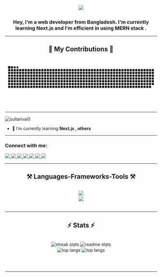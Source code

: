  <h1 align="center">
    <img src="https://readme-typing-svg.herokuapp.com/?font=Righteous&size=35&center=true&vCenter=true&width=600&height=100&duration=5000&lines=Hey+Everyone+%F0%9F%91%8B+It%27s+Mehedi;" />
</h1>
  
<h3 align="center">Hey, I'm a web developer from Bangladesh. I'm currently learning Next.js and I'm efficient in using MERN stack .</h3>
<div align="center">

<hr>
<h2>🐍 My Contributions 🐍</h2>
<br>
<img alt="snake eating my contributions" src="https://raw.githubusercontent.com/sultanvai0/sultanvai0/output/snake.svg" />
<br><br><br>
</div>
<hr>
<p align="left"> <img src="https://komarev.com/ghpvc/?username=sultanvai0&label=Profile%20views&color=0e75b6&style=flat" alt="sultanvai0" /> </p>

- 🌱 I’m currently learning **Next.js , others**
<hr>
<h3 align="left">Connect with me:</h3>

<div align="left"> 
  <a href="mailto:muhammedmehedh@gmail.com">
    <img src="https://img.shields.io/badge/Gmail-ff4343?style=for-the-badge&logo=gmail&logoColor=white" />
  </a>
  <a href="https://linkedin.com/in/muhammed-mehedi" target="_blank">
    <img src="https://img.shields.io/badge/LinkedIn-0077B5?style=for-the-badge&logo=linkedin&logoColor=white" target="_blank" />
  </a> 
  <a href="https://muhammed-mehedi-hasan.netlify.app/" target="_blank">
     <img src="https://img.shields.io/badge/Portfolio-FF5722?style=for-the-badge&logo=todoist&logoColor=white" target="_blank" /> 
  </a>
  <a href="https://discordapp.com/users/1185534673938554932" target="_blank">
     <img src="https://img.shields.io/badge/discord-7289da?style=for-the-badge&logo=discord&logoColor=white" target="_blank" /> 
  </a>
  <a href="https://www.facebook.com/SulTanVai0" target="_blank">
     <img src="https://img.shields.io/badge/facebook-1877F2?style=for-the-badge&logo=facebook&logoColor=white" target="_blank" /> 
  </a>
  <a href="https://wa.me/qr/6ZXLSWATEFUYI1" target="_blank">
     <img src="https://img.shields.io/badge/WhatsApp-075E54?style=for-the-badge&logo=whatsapp&logoColor=white" target="_blank" /> 
  </a>
  <a href="https://t.me/Sultan_vai" target="_blank">
     <img src="https://img.shields.io/badge/telegram-229ED9?style=for-the-badge&logo=telegram&logoColor=white" target="_blank" /> 
  </a>
</div>
<hr/>
<h2 align="center">⚒️ Languages-Frameworks-Tools ⚒️</h2>
<br/>
<div align="center">
    <img src="https://skillicons.dev/icons?i=react,css,bootstrap,mui,tailwind,github,figma,git,html,vscode" /><br>
    <img src="https://skillicons.dev/icons?i=javascript,typescript,nodejs,express,mongodb,firebase,nextjs,postman" /><br>
</div>

<br/>

<hr/>

<h2 align="center">⚡ Stats ⚡</h2>
<br>
<div align=center>
  <img width=390  src="https://github-readme-streak-stats.herokuapp.com/?user=sultanvai0&count_private=true&theme=react&border_radius=10" alt="streak stats" />
  <img width=390  src="https://github-readme-stats.vercel.app/api?username=sultanvai0&count_private=true&show_icons=true&theme=react&rank_icon=github&border_radius=10" alt="readme stats" />
    <br/>

  <img width=325 align="center" src="https://github-readme-stats.vercel.app/api/top-langs?username=sultanvai0&show_icons=true&locale=en&layout=compact&theme=react&border_radius=10&size_weight=0.5&count_weight=0.5&exclude_repo=github-readme-stats" alt="top langs" />
  <img width=325 align="center" src="http://github-profile-summary-cards.vercel.app/api/cards/profile-details?username=sultanvai0&theme=algolia" alt="top langs" />
  
</div>

<br/><br/>

<hr/>
